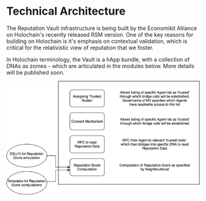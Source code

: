 # Technical Architecture

The Reputation Vault infrastructure is being built by the Economikit Alliance on Holochain's recently released RSM version. One of the key reasons for building on Holochain is it's emphasis on contextual validation, which is critical for the relativistic view of reputation that we foster.

In Holochain terminology, the Vault is a hApp bundle, with a collection of DNAs as zomes - which are articulated in the modules below. More details will be published soon. 

![](../.gitbook/assets/rep-vault-modules.png)


